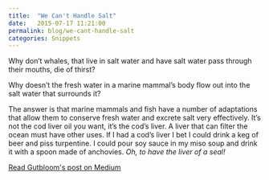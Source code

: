 ```yaml
---
title:  "We Can't Handle Salt"
date:   2015-07-17 11:21:00
permalink: blog/we-cant-handle-salt
categories: Snippets
---
```


Why don’t whales, that live in salt water and have salt water pass through their mouths, die of thirst?

Why doesn’t the fresh water in a marine mammal’s body flow out into the salt water that surrounds it?

The answer is that marine mammals and fish have a number of adaptations that allow them to conserve fresh water and excrete salt very effectively. It’s not the cod liver oil you want, it’s the cod’s liver. A liver that can filter the ocean must have other uses. If I had a cod’s liver I bet I could drink a keg of beer and piss turpentine. I could pour soy sauce in my miso soup and drink it with a spoon made of anchovies. _Oh, to have the liver of a seal!_

[Read Gutbloom's post on Medium](https://medium.com/@gutbloom/five-ways-humans-were-cheated-by-evolution-5a6533e60906)
